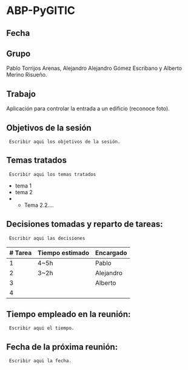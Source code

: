 # ABP-PyGITIC
## Fecha
## Grupo
Pablo Torrijos Arenas, Alejandro Alejandro Gómez Escribano y Alberto Merino Risueño. 
## Trabajo
Aplicación para controlar la entrada a un edificio (reconoce
foto).
## Objetivos de la sesión
``` Escribir aqui los objetivos de la sesión.```
## Temas tratados
``` Escribir aqui los temas tratados```
- tema 1
- tema 2
- - Tema 2.2....
## Decisiones tomadas y reparto de tareas:
``` Escribir aqui las decisiones```

| # Tarea           | Tiempo estimado       | Encargado             |
|--------------     |-----------            |------------           |
| 1                 | 4~5h                  | Pablo                 |
| 2                 | 3~2h                  | Alejandro             |
| 3                 |                       | Alberto               |
| 4                 |                       |                       |

## Tiempo empleado en la reunión:
``` Escribir aqui el tiempo.```

## Fecha de la próxima reunión:
``` Escribir aqui la fecha.```


